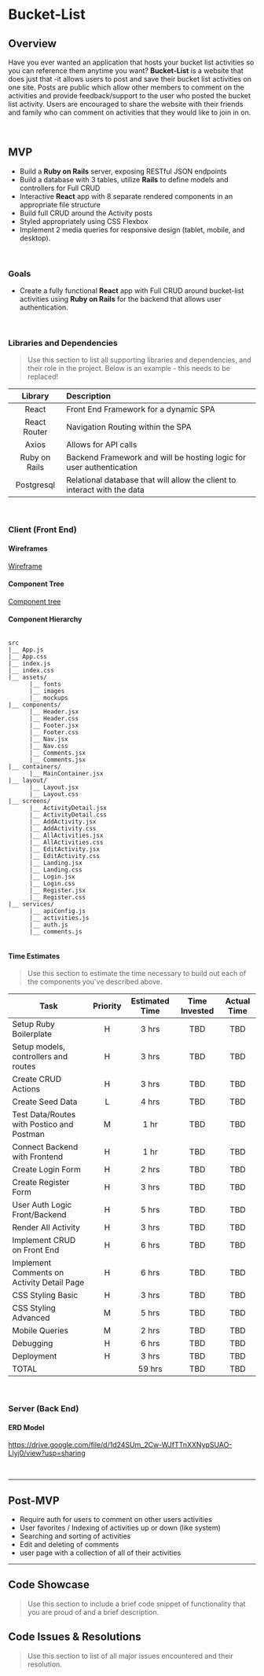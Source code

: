 # Bucket-List

## Overview

Have you ever wanted an application that hosts your bucket list activities so you can reference them anytime you want? **Bucket-List** is a website that does just that -it allows users to post and save their bucket list activities on one site. Posts are public which allow other members to comment on the activities and provide feedback/support to the user who posted the bucket list activity. Users are encouraged to share the website with their friends and family who can comment on activities that they would like to join in on. 


<br>

## MVP

- Build a **Ruby on Rails** server, exposing RESTful JSON endpoints
- Build a database with 3 tables, utilize **Rails** to define models and controllers for Full CRUD
- Interactive **React** app with 8 separate rendered components in an appropriate file structure
- Build full CRUD around the Activity posts  
- Styled appropriately using CSS Flexbox
- Implement 2 media queries for responsive design (tablet, mobile, and desktop).

<br>

### Goals

- Create a fully functional **React** app with Full CRUD around bucket-list activities using **Ruby on Rails** for the backend that allows user authentication. 

<br>

### Libraries and Dependencies

> Use this section to list all supporting libraries and dependencies, and their role in the project. Below is an example - this needs to be replaced!

|     Library      | Description                                |
| :--------------: | :----------------------------------------- |
|      React       | Front End Framework for a dynamic SPA |
|   React Router   | Navigation Routing within the SPA |
| Axios | Allows for API calls|
|  Ruby on Rails  | Backend Framework and will be hosting logic for user authentication |
|  Postgresql  | Relational database that will allow the client to interact with the data |

<br>

### Client (Front End)

#### Wireframes


[Wireframe](https://www.figma.com/file/GtYOykC0r5eKcELq90vBVd/Bucket-List?node-id=0%3A1)

#### Component Tree

[Component tree](https://whimsical.com/bucket-list-VZiaPda6sk82NC2m5maRmP)

#### Component Hierarchy

``` structure

src
|__ App.js
|__ App.css
|__ index.js
|__ index.css
|__ assets/
      |__ fonts
      |__ images
      |__ mockups
|__ components/
      |__ Header.jsx
      |__ Header.css
      |__ Footer.jsx
      |__ Footer.css
      |__ Nav.jsx
      |__ Nav.css
      |__ Comments.jsx
      |__ Comments.jsx
|__ containers/
      |__ MainContainer.jsx
|__ layout/
      |__ Layout.jsx
      |__ Layout.css
|__ screens/
      |__ ActivityDetail.jsx
      |__ ActivityDetail.css
      |__ AddActivity.jsx
      |__ AddActivity.css
      |__ AllActivities.jsx
      |__ AllActivities.css
      |__ EditActivity.jsx
      |__ EditActivity.css
      |__ Landing.jsx
      |__ Landing.css
      |__ Login.jsx
      |__ Login.css
      |__ Register.jsx
      |__ Register.css
|__ services/
      |__ apiConfig.js
      |__ activities.js
      |__ auth.js
      |__ comments.js
      

```

#### Time Estimates

> Use this section to estimate the time necessary to build out each of the components you've described above.

| Task                | Priority | Estimated Time | Time Invested | Actual Time |
| ------------------- | :------: | :------------: | :-----------: | :---------: |
| Setup Ruby Boilerplate    |    H     |     3 hrs      |     TBD     |    TBD    |
| Setup models, controllers and routes    |    H     |     3 hrs      |     TBD     |    TBD    |
| Create CRUD Actions |    H     |     3 hrs      |     TBD     |     TBD     |
| Create Seed Data |    L     |     4 hrs      |     TBD     |     TBD     |
| Test Data/Routes with Postico and Postman |    M     |     1 hr      |     TBD     |     TBD     |
| Connect Backend with Frontend |    H     |     1 hr      |     TBD     |     TBD     |
| Create Login Form |    H     |     2 hrs      |     TBD     |     TBD     |
| Create Register Form |    H     |     3 hrs      |     TBD     |     TBD     |
| User Auth Logic Front/Backend |    H     |     5 hrs      |     TBD     |     TBD     |
| Render All Activity |    H     |     3 hrs      |     TBD     |     TBD     |
| Implement CRUD on Front End |    H     |     6 hrs      |     TBD     |     TBD     |
| Implement Comments on Activity Detail Page |    H     |     6 hrs      |     TBD     |     TBD     |
| CSS Styling Basic |    H     |     3 hrs      |     TBD     |     TBD     |
| CSS Styling Advanced |    M     |     5 hrs      |     TBD     |     TBD     |
| Mobile Queries |    M     |     2 hrs      |     TBD     |     TBD     |
| Debugging |    H     |     6 hrs      |     TBD     |     TBD     |
| Deployment |    H     |     3 hrs      |     TBD     |     TBD     |
| TOTAL               |          |     59 hrs      |     TBD     |     TBD     |


<br>

### Server (Back End)

#### ERD Model

https://drive.google.com/file/d/1d24SUm_2Cw-WJfTTnXXNypSUAO-Llyj0/view?usp=sharing

<br>

***

## Post-MVP

- Require auth for users to comment on other users activities
- User favorites / Indexing of activities up or down (like system)
- Searching and sorting of activities
- Edit and deleting of comments
- user page with a collection of all of their activities

***

## Code Showcase

> Use this section to include a brief code snippet of functionality that you are proud of and a brief description.

## Code Issues & Resolutions

> Use this section to list of all major issues encountered and their resolution.
